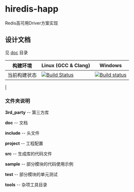 hiredis-happ
======
Redis高可用Driver方案实现

设计文档
------
见 [doc](doc) 目录

构建环境     | Linux (GCC & Clang) | Windows |
-------------|---------------------|---------|
当前构建状态 | [![Build Status](https://travis-ci.org/owt5008137/hiredis-happ.svg)](https://travis-ci.org/owt5008137/hiredis-happ) | [![Build status](https://ci.appveyor.com/api/projects/status/tp0bkc9ltorakfvs?svg=true)](https://ci.appveyor.com/project/owt5008137/hiredis-happ)

 |

### 文件夹说明

**3rd_party**   -- 第三方库

**doc**         -- 文档

**include**     -- 头文件

**project**     -- 工程配置

**src**         -- 生成库的代码文件

**sample**      -- 部分模块的代码使用示例

**test**        -- 部分模块的单元测试

**tools**        -- 杂项工具目录